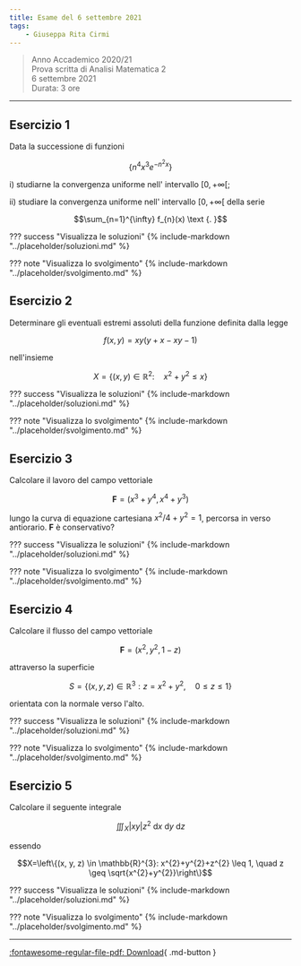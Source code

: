 ```yaml
---
title: Esame del 6 settembre 2021
tags:
    - Giuseppa Rita Cirmi
---
```


> Anno Accademico 2020/21<br>
Prova scritta di Analisi Matematica 2<br>
6 settembre 2021<br>
Durata: 3 ore

---

## Esercizio 1

Data la successione di funzioni

$$\left\{n^{4} x^{3} e^{-n^{2} x}\right\}$$

i\) studiarne la convergenza uniforme nell' intervallo $[0,+\infty[$;

ii\) studiare la convergenza uniforme nell' intervallo $[0,+\infty[$
della serie

$$\sum_{n=1}^{\infty} f_{n}(x) \text {. }$$

??? success "Visualizza le soluzioni"
    {% include-markdown "../placeholder/soluzioni.md" %}

??? note "Visualizza lo svolgimento"
    {% include-markdown "../placeholder/svolgimento.md" %}

## Esercizio 2

Determinare gli eventuali estremi assoluti della funzione
definita dalla legge

$$f(x, y)=x y(y+x-x y-1)$$

nell'insieme

$$X=\left\{(x, y) \in \mathbb{R}^{2}: \quad x^{2}+y^{2} \leq x\right\}$$

??? success "Visualizza le soluzioni"
    {% include-markdown "../placeholder/soluzioni.md" %}

??? note "Visualizza lo svolgimento"
    {% include-markdown "../placeholder/svolgimento.md" %}

## Esercizio 3

Calcolare il lavoro del campo vettoriale

$$\mathbf{F}=\left(x^{3}+y^{4}, x^{4}+y^{3}\right)$$

lungo la curva di equazione cartesiana $x^{2} / 4+y^{2}=1$, percorsa in
verso antiorario. $\mathbf{F}$ è conservativo?

??? success "Visualizza le soluzioni"
    {% include-markdown "../placeholder/soluzioni.md" %}

??? note "Visualizza lo svolgimento"
    {% include-markdown "../placeholder/svolgimento.md" %}

## Esercizio 4

Calcolare il flusso del campo vettoriale

$$\mathbf{F}=\left(x^{2}, y^{2}, 1-z\right)$$

attraverso la superficie

$$S=\left\{(x, y, z) \in \mathbb{R}^{3}: z=x^{2}+y^{2}, \quad 0 \leq z \leq 1\right\}$$

orientata con la normale verso l'alto.

??? success "Visualizza le soluzioni"
    {% include-markdown "../placeholder/soluzioni.md" %}

??? note "Visualizza lo svolgimento"
    {% include-markdown "../placeholder/svolgimento.md" %}

## Esercizio 5

Calcolare il seguente integrale

$$\iiint_{X}|x y| z^{2} \mathrm{~d} x \mathrm{~d} y \mathrm{~d} z$$

essendo

$$X=\left\{(x, y, z) \in \mathbb{R}^{3}: x^{2}+y^{2}+z^{2} \leq 1, \quad z \geq \sqrt{x^{2}+y^{2}}\right\}$$

??? success "Visualizza le soluzioni"
    {% include-markdown "../placeholder/soluzioni.md" %}

??? note "Visualizza lo svolgimento"
    {% include-markdown "../placeholder/svolgimento.md" %}

---

[:fontawesome-regular-file-pdf: Download](pdf/6settembre2021.pdf){ .md-button }